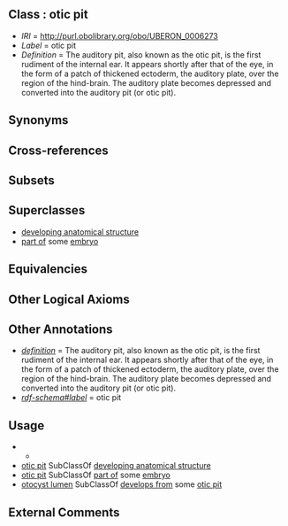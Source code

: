 
## Class : otic pit

 * *IRI* = http://purl.obolibrary.org/obo/UBERON_0006273
 * *Label* = otic pit
 * *Definition* = The auditory pit, also known as the otic pit, is the first rudiment of the internal ear. It appears shortly after that of the eye, in the form of a patch of thickened ectoderm, the auditory plate, over the region of the hind-brain. The auditory plate becomes depressed and converted into the auditory pit (or otic pit).

## Synonyms


## Cross-references


## Subsets


## Superclasses

 * [developing anatomical structure](../../UBERON/23/UBERON_0005423.md)
 * [part of](../../BFO/50/BFO_0000050.md) some [embryo](../../UBERON/22/UBERON_0000922.md)

## Equivalencies


## Other Logical Axioms


## Other Annotations

 * *[definition](../../IAO/15/IAO_0000115.md)* = The auditory pit, also known as the otic pit, is the first rudiment of the internal ear. It appears shortly after that of the eye, in the form of a patch of thickened ectoderm, the auditory plate, over the region of the hind-brain. The auditory plate becomes depressed and converted into the auditory pit (or otic pit).
 * *[rdf-schema#label](../../el/rdf-schema#label.md)* = otic pit

## Usage

 * -
 * [otic pit](../../UBERON/73/UBERON_0006273.md) SubClassOf [developing anatomical structure](../../UBERON/23/UBERON_0005423.md)
 * [otic pit](../../UBERON/73/UBERON_0006273.md) SubClassOf [part of](../../BFO/50/BFO_0000050.md) some [embryo](../../UBERON/22/UBERON_0000922.md)
 * [otocyst lumen](../../UBERON/26/UBERON_0013526.md) SubClassOf [develops from](../../RO/02/RO_0002202.md) some [otic pit](../../UBERON/73/UBERON_0006273.md)

## External Comments


